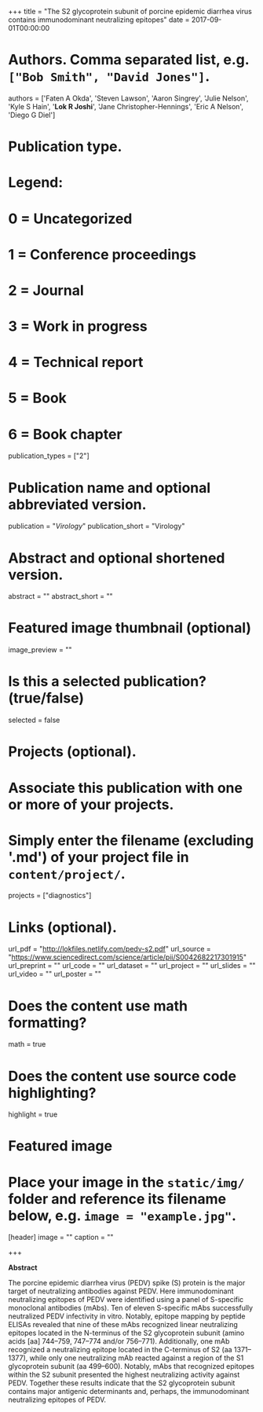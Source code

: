 +++
title = "The S2 glycoprotein subunit of porcine epidemic diarrhea virus contains immunodominant neutralizing epitopes"
date = 2017-09-01T00:00:00

# Authors. Comma separated list, e.g. `["Bob Smith", "David Jones"]`.
authors = ['Faten A Okda', 'Steven Lawson', 'Aaron Singrey', 'Julie Nelson', 'Kyle S Hain', '**Lok R Joshi**', 'Jane Christopher-Hennings', 'Eric A Nelson', 'Diego G Diel']

# Publication type.
# Legend:
# 0 = Uncategorized
# 1 = Conference proceedings
# 2 = Journal
# 3 = Work in progress
# 4 = Technical report
# 5 = Book
# 6 = Book chapter
publication_types = ["2"]

# Publication name and optional abbreviated version.
publication = "*Virology*"
publication_short = "Virology"

# Abstract and optional shortened version.
abstract = ""
abstract_short = ""
# Featured image thumbnail (optional)
image_preview = ""

# Is this a selected publication? (true/false)
selected = false

# Projects (optional).
#   Associate this publication with one or more of your projects.
#   Simply enter the filename (excluding '.md') of your project file in `content/project/`.
projects = ["diagnostics"]

# Links (optional).
url_pdf = "http://lokfiles.netlify.com/pedv-s2.pdf"
url_source = "https://www.sciencedirect.com/science/article/pii/S0042682217301915"
url_preprint = ""
url_code = ""
url_dataset = ""
url_project = ""
url_slides = ""
url_video = ""
url_poster = ""

# Does the content use math formatting?
math = true

# Does the content use source code highlighting?
highlight = true

# Featured image
# Place your image in the `static/img/` folder and reference its filename below, e.g. `image = "example.jpg"`.
[header]
image = ""
caption = ""

+++

**Abstract**


The porcine epidemic diarrhea virus (PEDV) spike (S) protein is the major target of neutralizing antibodies against PEDV. Here immunodominant neutralizing epitopes of PEDV were identified using a panel of S-specific monoclonal antibodies (mAbs). Ten of eleven S-specific mAbs successfully neutralized PEDV infectivity in vitro. Notably, epitope mapping by peptide ELISAs revealed that nine of these mAbs recognized linear neutralizing epitopes located in the N-terminus of the S2 glycoprotein subunit (amino acids [aa] 744–759, 747–774 and/or 756–771). Additionally, one mAb recognized a neutralizing epitope located in the C-terminus of S2 (aa 1371–1377), while only one neutralizing mAb reacted against a region of the S1 glycoprotein subunit (aa 499–600). Notably, mAbs that recognized epitopes within the S2 subunit presented the highest neutralizing activity against PEDV. Together these results indicate that the S2 glycoprotein subunit contains major antigenic determinants and, perhaps, the immunodominant neutralizing epitopes of PEDV.
